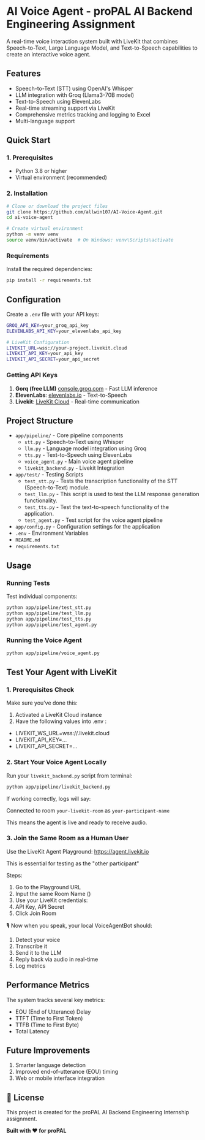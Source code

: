 # AI Voice Agent - proPAL AI Backend Engineering Assignment

A real-time voice interaction system built with LiveKit that combines Speech-to-Text, Large Language Model, and Text-to-Speech capabilities to create an interactive voice agent.

## Features

- Speech-to-Text (STT) using OpenAI's Whisper
- LLM integration with Groq (Llama3-70B model)
- Text-to-Speech using ElevenLabs
- Real-time streaming support via LiveKit
- Comprehensive metrics tracking and logging to Excel
- Multi-language support

## Quick Start

### 1. Prerequisites

- Python 3.8 or higher
- Virtual environment (recommended)

### 2. Installation

```bash
# Clone or download the project files
git clone https://github.com/allwin107/AI-Voice-Agent.git
cd ai-voice-agent

# Create virtual environment
python -m venv venv
source venv/bin/activate  # On Windows: venv\Scripts\activate
```

### Requirements

Install the required dependencies:

```bash
pip install -r requirements.txt
```

## Configuration

Create a `.env` file with your API keys:

```bash
GROQ_API_KEY=your_groq_api_key
ELEVENLABS_API_KEY=your_elevenlabs_api_key

# LiveKit Configuration
LIVEKIT_URL=wss://your-project.livekit.cloud
LIVEKIT_API_KEY=your_api_key
LIVEKIT_API_SECRET=your_api_secret
```
### Getting API Keys

1. **Gorq (free LLM)** [console.groq.com](https://console.groq.com) - Fast LLM inference
2. **ElevenLabs**: [elevenlabs.io](https://elevenlabs.io/) - Text-to-Speech
3. **Livekit**: [LiveKit Cloud](https://cloud.livekit.io/) - Real-time communication


## Project Structure

- `app/pipeline/` - Core pipeline components
  - `stt.py` - Speech-to-Text using Whisper
  - `llm.py` - Language model integration using Groq
  - `tts.py` - Text-to-Speech using ElevenLabs
  - `voice_agent.py` - Main voice agent pipeline
  - `livekit_backend.py` - Livekit Integration
- `app/test/` - Testing Scripts
  - `test_stt.py` - Tests the transcription functionality of the STT (Speech-to-Text) module.
  - `test_llm.py` - This script is used to test the LLM response generation functionality.
  - `test_tts.py` - Test the text-to-speech functionality of the application.
  - `test_agent.py` - Test script for the voice agent pipeline
- `app/config.py` - Configuration settings for the application
- `.env` - Environment Variables
- `README.md`
- `requirements.txt`

## Usage

### Running Tests

Test individual components:

```bash
python app/pipeline/test_stt.py
python app/pipeline/test_llm.py
python app/pipeline/test_tts.py
python app/pipeline/test_agent.py
```

### Running the Voice Agent

```bash
python app/pipeline/voice_agent.py
```

## Test Your Agent with LiveKit

### 1. Prerequisites Check

Make sure you’ve done this:

1. Activated a LiveKit Cloud instance
2. Have the following values into .env :

- LIVEKIT_WS_URL=wss://<your-instance>.livekit.cloud
- LIVEKIT_API_KEY=...
- LIVEKIT_API_SECRET=...

### 2. Start Your Voice Agent Locally

Run your `livekit_backend.py` script from terminal:

```bash
python app/pipeline/livekit_backend.py
```

If working correctly, logs will say:

Connected to room `your-livekit-room` as `your-participant-name`

This means the agent is live and ready to receive audio.

### 3. Join the Same Room as a Human User

Use the LiveKit Agent Playground:
https://agent.livekit.io

This is essential for testing as the "other participant"

Steps:

1. Go to the Playground URL
2. Input the same Room Name (<your-livekit-room>)
3. Use your LiveKit credentials:
4. API Key, API Secret
5. Click Join Room

🎙️ Now when you speak, your local VoiceAgentBot should:

1. Detect your voice
2. Transcribe it
3. Send it to the LLM
4. Reply back via audio in real-time
5. Log metrics

## Performance Metrics

The system tracks several key metrics:
- EOU (End of Utterance) Delay
- TTFT (Time to First Token)
- TTFB (Time to First Byte)
- Total Latency

## Future Improvements

1. Smarter language detection
2. Improved end-of-utterance (EOU) timing
3. Web or mobile interface integration

## 📜 License

This project is created for the proPAL AI Backend Engineering Internship assignment.

**Built with ❤️ for proPAL**